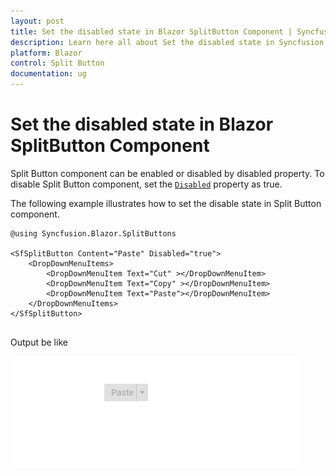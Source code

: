 ```yaml
---
layout: post
title: Set the disabled state in Blazor SplitButton Component | Syncfusion
description: Learn here all about Set the disabled state in Syncfusion Blazor SplitButton component and more.
platform: Blazor
control: Split Button
documentation: ug
---
```


# Set the disabled state in Blazor SplitButton Component

Split Button component can be enabled or disabled by disabled property. To disable Split Button component, set the [`Disabled`](https://help.syncfusion.com/cr/blazor/Syncfusion.Blazor.SplitButtons.SfSplitButton.html#Syncfusion_Blazor_SplitButtons_SfSplitButton_Disabled) property as true.

The following example illustrates how to set the disable state in Split Button component.

```cshtml
@using Syncfusion.Blazor.SplitButtons

<SfSplitButton Content="Paste" Disabled="true">
    <DropDownMenuItems>
        <DropDownMenuItem Text="Cut" ></DropDownMenuItem>
        <DropDownMenuItem Text="Copy" ></DropDownMenuItem>
        <DropDownMenuItem Text="Paste"></DropDownMenuItem>
    </DropDownMenuItems>
</SfSplitButton>
  
```

Output be like

![Split Button Sample](./../images/sb-disabled.png)
